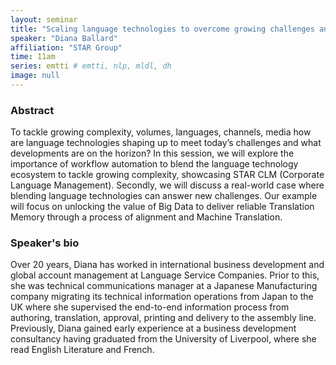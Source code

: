 ```yaml
---
layout: seminar
title: "Scaling language technologies to overcome growing challenges and deliver new value"
speaker: "Diana Ballard"
affiliation: "STAR Group"
time: 11am
series: emtti # emtti, nlp, mldl, dh 
image: null 
---
```


### Abstract

To tackle growing complexity, volumes, languages, channels, media how are language technologies shaping up to meet today’s challenges and what developments are on the horizon? In this session, we will explore
the importance of workflow automation to blend the language technology ecosystem to tackle growing complexity, showcasing STAR CLM (Corporate Language Management). Secondly, we will discuss a real-world case where blending language technologies can answer new challenges. Our example will focus on unlocking the value of Big Data to deliver reliable Translation Memory through a process of alignment and Machine Translation.

### Speaker's bio

Over 20 years, Diana has worked in international business development and global account management at Language Service Companies. Prior to this, she was technical communications manager at a Japanese Manufacturing company migrating its technical information operations from Japan to the UK where she supervised the end-to-end information process from authoring, translation, approval, printing and delivery to the assembly line. Previously, Diana gained early experience at a business development consultancy having graduated from the University of Liverpool, where she read English Literature and French.
